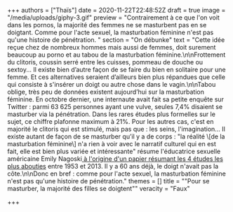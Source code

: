 +++
authors = ["Thaïs"]
date = 2020-11-22T22:48:52Z
draft = true
image = "/media/uploads/giphy-3.gif"
preview = "Contrairement à ce que l'on voit dans les pornos, la majorité des femmes ne se masturbent pas en se doigtant. Comme pour l'acte sexuel, la masturbation féminine n'est pas qu'une histoire de pénétration. "
section = "On débunke"
text = "Cette idée reçue chez de nombreux hommes mais aussi de femmes, doit surement beaucoup au porno et au tabou de la masturbation féminine.\n\nFrottement du clitoris, coussin serré entre les cuisses,  pommeau de douche ou sextoy... Il existe bien d’autre façon de se faire du bien en solitaire pour une femme. Et ces alternatives seraient d’ailleurs bien plus répandues que celle qui consiste à s'insérer un doigt ou autre chose dans le vagin.\n\nTabou oblige,  très peu de données existent aujourd’hui sur la masturbation féminine. En octobre dernier, une internaute avait fait sa petite enquête sur Twitter : parmi  63 625 personnes ayant une vulve, seules 7,4% disaient se masturber via la pénétration. Dans les rares études plus formelles sur le sujet, ce chiffre plafonne maximum à 21%.  Pour les autres cas, c'est en majorité le clitoris qui est stimulé, mais pas que : les seins, l'imagination...   Il existe autant de façon de se masturber qu’il y a de corps : \"la réalité \\[de la masturbation féminine\\] n'a rien à voir avec le narratif culturel qui en est fait, elle  est bien plus variée et intéressante\" résume l'éducatrice sexuelle américaine Emily Nagoski[ à l'origine d'un papier résumant les 4 études les plus abouties](https://medium.com/@enagoski/what-60-years-of-research-says-about-womens-masturbation-f3b842343454) entre 1953 et 2013.  Il y  a 60 ans déjà, le doigt n'avait pas la côte.\n\nDonc en bref : comme pour l'acte sexuel, la masturbation féminine n'est pas qu'une histoire de pénétration."
themes = []
title = "\"Pour se masturber, la majorité des filles se doigtent\""
veracity = "Faux"

+++
